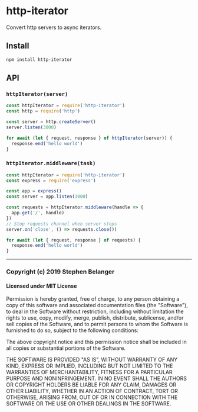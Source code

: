 # http-iterator

Convert http servers to async iterators.

## Install

```sh
npm install http-iterator
```

## API

### `httpIterator(server)`

```js
const httpIterator = require('http-iterator')
const http = require('http')

const server = http.createServer()
server.listen(3000)

for await (let { request, response } of httpIterator(server)) {
  response.end('hello world')
}
```

### `httpIterator.middleware(task)`

```js
const httpIterator = require('http-iterator')
const express = require('express')

const app = express()
const server = app.listen(3000)

const requests = httpIterator.middleware(handle => {
  app.get('/', handle)
})
// Stop requests channel when server stops
server.on('close', () => requests.close())

for await (let { request, response } of requests) {
  response.end('hello world')
}
```

---

### Copyright (c) 2019 Stephen Belanger

#### Licensed under MIT License

Permission is hereby granted, free of charge, to any person obtaining a copy of this software and associated documentation files (the "Software"), to deal in the Software without restriction, including without limitation the rights to use, copy, modify, merge, publish, distribute, sublicense, and/or sell copies of the Software, and to permit persons to whom the Software is furnished to do so, subject to the following conditions:

The above copyright notice and this permission notice shall be included in all copies or substantial portions of the Software.

THE SOFTWARE IS PROVIDED "AS IS", WITHOUT WARRANTY OF ANY KIND, EXPRESS OR IMPLIED, INCLUDING BUT NOT LIMITED TO THE WARRANTIES OF MERCHANTABILITY, FITNESS FOR A PARTICULAR PURPOSE AND NONINFRINGEMENT. IN NO EVENT SHALL THE AUTHORS OR COPYRIGHT HOLDERS BE LIABLE FOR ANY CLAIM, DAMAGES OR OTHER LIABILITY, WHETHER IN AN ACTION OF CONTRACT, TORT OR OTHERWISE, ARISING FROM, OUT OF OR IN CONNECTION WITH THE SOFTWARE OR THE USE OR OTHER DEALINGS IN THE SOFTWARE.
